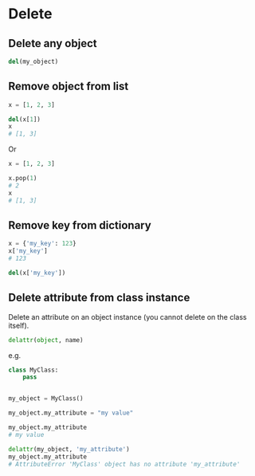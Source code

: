 # Delete

## Delete any object

```python
del(my_object)
```


## Remove object from list

```python
x = [1, 2, 3]

del(x[1])
x
# [1, 3]
```

Or 

```python
x = [1, 2, 3]

x.pop(1)
# 2
x
# [1, 3]
```


## Remove key from dictionary

```python
x = {'my_key': 123}
x['my_key']
# 123

del(x['my_key'])
```

## Delete attribute from class instance

Delete an attribute on an object instance (you cannot delete on the class itself).

```python
delattr(object, name)
```

e.g.

```python
class MyClass:
    pass


my_object = MyClass()

my_object.my_attribute = "my value"

my_object.my_attribute
# my value

delattr(my_object, 'my_attribute')
my_object.my_attribute
# AttributeError 'MyClass' object has no attribute 'my_attribute'
```
